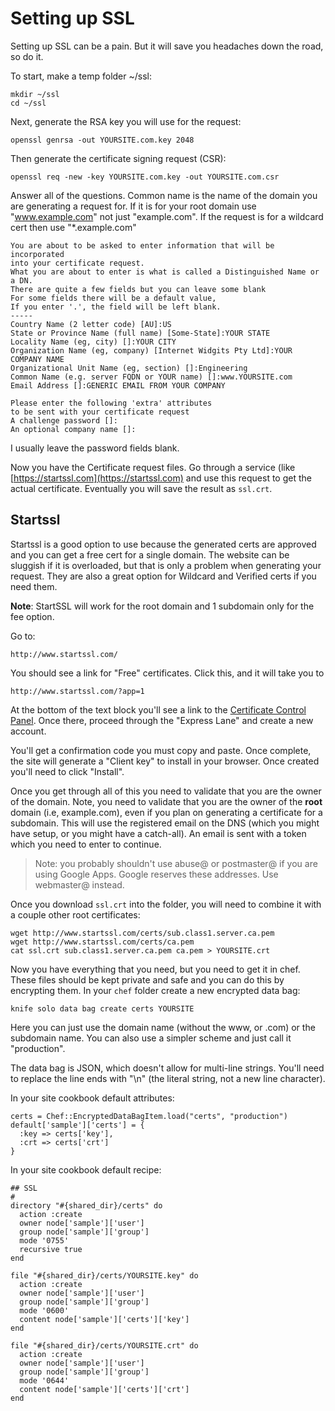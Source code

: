 # Setting up SSL

Setting up SSL can be a pain. But it will save you headaches down the road, so do it.

To start, make a temp folder ~/ssl:

    mkdir ~/ssl
    cd ~/ssl

Next, generate the RSA key you will use for the request:

    openssl genrsa -out YOURSITE.com.key 2048


Then generate the certificate signing request (CSR):

    openssl req -new -key YOURSITE.com.key -out YOURSITE.com.csr

Answer all of the questions. Common name is the name of the domain you are generating a request for. If it is for your root domain use "www.example.com" not just "example.com". If the request is for a wildcard cert then use "*.example.com"

    You are about to be asked to enter information that will be incorporated
    into your certificate request.
    What you are about to enter is what is called a Distinguished Name or a DN.
    There are quite a few fields but you can leave some blank
    For some fields there will be a default value,
    If you enter '.', the field will be left blank.
    -----
    Country Name (2 letter code) [AU]:US
    State or Province Name (full name) [Some-State]:YOUR STATE
    Locality Name (eg, city) []:YOUR CITY
    Organization Name (eg, company) [Internet Widgits Pty Ltd]:YOUR COMPANY NAME
    Organizational Unit Name (eg, section) []:Engineering
    Common Name (e.g. server FQDN or YOUR name) []:www.YOURSITE.com
    Email Address []:GENERIC EMAIL FROM YOUR COMPANY

    Please enter the following 'extra' attributes
    to be sent with your certificate request
    A challenge password []:
    An optional company name []:
    
I usually leave the password fields blank.

Now you have the Certificate request files. Go through a service (like [https://startssl.com](https://startssl.com) and use this request to get the actual certificate. Eventually you will save the result as `ssl.crt`. 

## Startssl

Startssl is a good option to use because the generated certs are approved and you can get a free cert for a single domain. The website can be sluggish if it is overloaded, but that is only a problem when generating your request. They are also a great option for Wildcard and Verified certs if you need them.

**Note**: StartSSL will work for the root domain and 1 subdomain only for the fee option.

Go to:

    http://www.startssl.com/
    
You should see a link for "Free" certificates. Click this, and it will take you to

    http://www.startssl.com/?app=1
   
At the bottom of the text block you'll see a link to the [Certificate Control Panel](http://www.startssl.com/?app=12). Once there, proceed through the "Express Lane" and create a new account.

You'll get a confirmation code you must copy and paste. Once complete, the site will generate a "Client key" to install in your browser. Once created you'll need to click "Install".

Once you get through all of this you need to validate that you are the owner of the domain. Note, you need to validate that you are the owner of the __root__ domain (i.e, example.com), even if you plan on generating a certificate for a subdomain. This will use the registered email on the DNS (which you might have setup, or you might have a catch-all). An email is sent with a token which you need to enter to continue.

> Note: you probably shouldn't use abuse@ or postmaster@ if you are using Google Apps. Google reserves these addresses. Use webmaster@ instead.

Once you download `ssl.crt` into the folder, you will need to combine it with a couple other root certificates:

    wget http://www.startssl.com/certs/sub.class1.server.ca.pem
    wget http://www.startssl.com/certs/ca.pem
    cat ssl.crt sub.class1.server.ca.pem ca.pem > YOURSITE.crt

Now you have everything that you need, but you need to get it in chef. These files should be kept private and safe and you can do this by encrypting them. In your `chef` folder create a new encrypted data bag:

    knife solo data bag create certs YOURSITE

Here you can just use the domain name (without the www, or .com) or the subdomain name. You can also use a simpler scheme and just call it "production".

The data bag is JSON, which doesn't allow for multi-line strings. You'll need to replace the line ends with "\n" (the literal string, not a new line character).

In your site cookbook default attributes:

    certs = Chef::EncryptedDataBagItem.load("certs", "production")
    default['sample']['certs'] = {
      :key => certs['key'],
      :crt => certs['crt']
    }

In your site cookbook default recipe:

    ## SSL
    #
    directory "#{shared_dir}/certs" do
      action :create
      owner node['sample']['user']
      group node['sample']['group']
      mode '0755'
      recursive true
    end

    file "#{shared_dir}/certs/YOURSITE.key" do
      action :create
      owner node['sample']['user']
      group node['sample']['group']
      mode '0600'
      content node['sample']['certs']['key']
    end

    file "#{shared_dir}/certs/YOURSITE.crt" do
      action :create
      owner node['sample']['user']
      group node['sample']['group']
      mode '0644'
      content node['sample']['certs']['crt']
    end
   